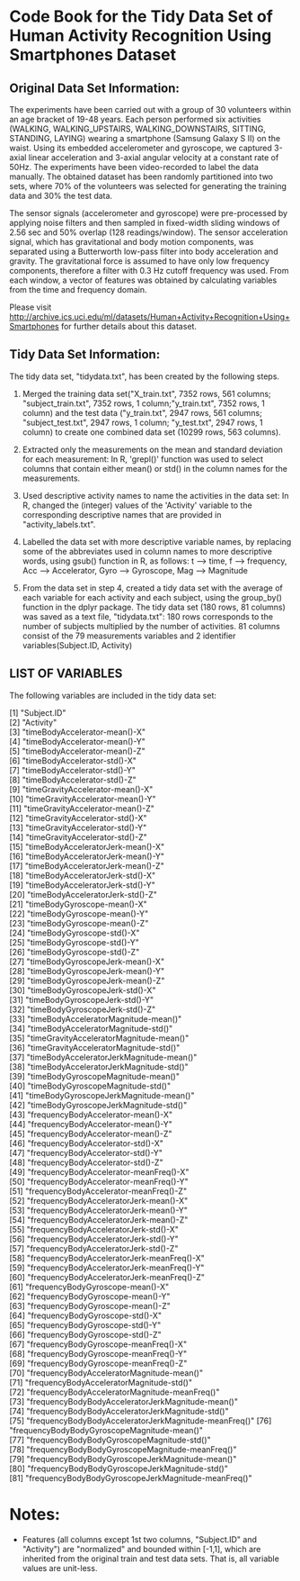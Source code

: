 # Code Book for the Tidy Data Set of Human Activity Recognition Using Smartphones Dataset

## Original Data Set Information:

The experiments have been carried out with a group of 30 volunteers within an age bracket of 19-48 years. Each person performed six activities (WALKING, WALKING_UPSTAIRS, WALKING_DOWNSTAIRS, SITTING, STANDING, LAYING) wearing a smartphone (Samsung Galaxy S II) on the waist. Using its embedded accelerometer and gyroscope, we captured 3-axial linear acceleration and 3-axial angular velocity at a constant rate of 50Hz. The experiments have been video-recorded to label the data manually. The obtained dataset has been randomly partitioned into two sets, where 70% of the volunteers was selected for generating the training data and 30% the test data.

The sensor signals (accelerometer and gyroscope) were pre-processed by applying noise filters and then sampled in fixed-width sliding windows of 2.56 sec and 50% overlap (128 readings/window). The sensor acceleration signal, which has gravitational and body motion components, was separated using a Butterworth low-pass filter into body acceleration and gravity. The gravitational force is assumed to have only low frequency components, therefore a filter with 0.3 Hz cutoff frequency was used. From each window, a vector of features was obtained by calculating variables from the time and frequency domain.

Please visit http://archive.ics.uci.edu/ml/datasets/Human+Activity+Recognition+Using+Smartphones for further details about this dataset. 


## Tidy Data Set Information:

The tidy data set, "tidydata.txt", has been created by the following steps.

1.	Merged the training data set("X_train.txt", 7352 rows, 561 columns; "subject_train.txt", 7352 rows, 1 column;"y_train.txt", 7352 rows, 1 column) and the test data ("y_train.txt", 2947 rows, 561 columns; "subject_test.txt", 2947 rows, 1 column; "y_test.txt", 2947 rows, 1 column) to create one combined data set (10299 rows, 563 columns).

2.	Extracted only the measurements on the mean and standard deviation for each measurement: In R, 'grepl()' function was used to select columns that contain either mean() or std() in the column names for the measurements.
  
3.	Used descriptive activity names to name the activities in the data set: In R, changed the (integer) values of the 'Activity' variable to the corresponding descriptive names that are provided in "activity_labels.txt".
      
4.	Labelled the data set with more descriptive variable names, by replacing some of the abbreviates used in column names to more descriptive words, using gsub() function in R, as follows:
    t --> time, f --> frequency, Acc --> Accelerator, Gyro --> Gyroscope, Mag --> Magnitude 
   
5.	From the data set in step 4, created a tidy data set with the average of each variable for each activity and each subject, using the group_by() function in the dplyr package. The tidy data set (180 rows, 81 columns) was saved as a text file, "tidydata.txt": 180 rows corresponds to the number of subjects multiplied by the number of activities. 81 columns consist of the 79 measurements variables and 2 identifier variables(Subject.ID, Activity)
 
 
## LIST OF VARIABLES

The following variables are included in the tidy data set:

 [1] "Subject.ID"                                          
 [2] "Activity"                                            
 [3] "timeBodyAccelerator-mean()-X"                        
 [4] "timeBodyAccelerator-mean()-Y"                        
 [5] "timeBodyAccelerator-mean()-Z"                        
 [6] "timeBodyAccelerator-std()-X"                         
 [7] "timeBodyAccelerator-std()-Y"                         
 [8] "timeBodyAccelerator-std()-Z"                         
 [9] "timeGravityAccelerator-mean()-X"                     
[10] "timeGravityAccelerator-mean()-Y"                     
[11] "timeGravityAccelerator-mean()-Z"                     
[12] "timeGravityAccelerator-std()-X"                      
[13] "timeGravityAccelerator-std()-Y"                      
[14] "timeGravityAccelerator-std()-Z"                      
[15] "timeBodyAcceleratorJerk-mean()-X"                    
[16] "timeBodyAcceleratorJerk-mean()-Y"                    
[17] "timeBodyAcceleratorJerk-mean()-Z"                    
[18] "timeBodyAcceleratorJerk-std()-X"                     
[19] "timeBodyAcceleratorJerk-std()-Y"                     
[20] "timeBodyAcceleratorJerk-std()-Z"                     
[21] "timeBodyGyroscope-mean()-X"                          
[22] "timeBodyGyroscope-mean()-Y"                          
[23] "timeBodyGyroscope-mean()-Z"                          
[24] "timeBodyGyroscope-std()-X"                           
[25] "timeBodyGyroscope-std()-Y"                           
[26] "timeBodyGyroscope-std()-Z"                           
[27] "timeBodyGyroscopeJerk-mean()-X"                      
[28] "timeBodyGyroscopeJerk-mean()-Y"                      
[29] "timeBodyGyroscopeJerk-mean()-Z"                      
[30] "timeBodyGyroscopeJerk-std()-X"                       
[31] "timeBodyGyroscopeJerk-std()-Y"                       
[32] "timeBodyGyroscopeJerk-std()-Z"                       
[33] "timeBodyAcceleratorMagnitude-mean()"                 
[34] "timeBodyAcceleratorMagnitude-std()"                  
[35] "timeGravityAcceleratorMagnitude-mean()"              
[36] "timeGravityAcceleratorMagnitude-std()"               
[37] "timeBodyAcceleratorJerkMagnitude-mean()"             
[38] "timeBodyAcceleratorJerkMagnitude-std()"              
[39] "timeBodyGyroscopeMagnitude-mean()"                   
[40] "timeBodyGyroscopeMagnitude-std()"                    
[41] "timeBodyGyroscopeJerkMagnitude-mean()"               
[42] "timeBodyGyroscopeJerkMagnitude-std()"                
[43] "frequencyBodyAccelerator-mean()-X"                   
[44] "frequencyBodyAccelerator-mean()-Y"                   
[45] "frequencyBodyAccelerator-mean()-Z"                   
[46] "frequencyBodyAccelerator-std()-X"                    
[47] "frequencyBodyAccelerator-std()-Y"                    
[48] "frequencyBodyAccelerator-std()-Z"                    
[49] "frequencyBodyAccelerator-meanFreq()-X"               
[50] "frequencyBodyAccelerator-meanFreq()-Y"               
[51] "frequencyBodyAccelerator-meanFreq()-Z"               
[52] "frequencyBodyAcceleratorJerk-mean()-X"               
[53] "frequencyBodyAcceleratorJerk-mean()-Y"               
[54] "frequencyBodyAcceleratorJerk-mean()-Z"               
[55] "frequencyBodyAcceleratorJerk-std()-X"                
[56] "frequencyBodyAcceleratorJerk-std()-Y"                
[57] "frequencyBodyAcceleratorJerk-std()-Z"                
[58] "frequencyBodyAcceleratorJerk-meanFreq()-X"           
[59] "frequencyBodyAcceleratorJerk-meanFreq()-Y"           
[60] "frequencyBodyAcceleratorJerk-meanFreq()-Z"           
[61] "frequencyBodyGyroscope-mean()-X"                     
[62] "frequencyBodyGyroscope-mean()-Y"                     
[63] "frequencyBodyGyroscope-mean()-Z"                     
[64] "frequencyBodyGyroscope-std()-X"                      
[65] "frequencyBodyGyroscope-std()-Y"                      
[66] "frequencyBodyGyroscope-std()-Z"                      
[67] "frequencyBodyGyroscope-meanFreq()-X"                 
[68] "frequencyBodyGyroscope-meanFreq()-Y"                 
[69] "frequencyBodyGyroscope-meanFreq()-Z"                 
[70] "frequencyBodyAcceleratorMagnitude-mean()"            
[71] "frequencyBodyAcceleratorMagnitude-std()"             
[72] "frequencyBodyAcceleratorMagnitude-meanFreq()"        
[73] "frequencyBodyBodyAcceleratorJerkMagnitude-mean()"    
[74] "frequencyBodyBodyAcceleratorJerkMagnitude-std()"     
[75] "frequencyBodyBodyAcceleratorJerkMagnitude-meanFreq()"
[76] "frequencyBodyBodyGyroscopeMagnitude-mean()"          
[77] "frequencyBodyBodyGyroscopeMagnitude-std()"           
[78] "frequencyBodyBodyGyroscopeMagnitude-meanFreq()"      
[79] "frequencyBodyBodyGyroscopeJerkMagnitude-mean()"      
[80] "frequencyBodyBodyGyroscopeJerkMagnitude-std()"       
[81] "frequencyBodyBodyGyroscopeJerkMagnitude-meanFreq()" 

Notes: 
======
- Features (all columns except 1st two columns, "Subject.ID" and "Activity") are "normalized" and bounded within [-1,1], which are inherited from the original train and test data sets. 
That is, all variable values are unit-less.

